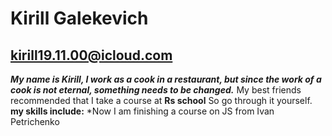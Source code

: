 # Kirill Galekevich
## kirill19.11.00@icloud.com
*__My name is Kirill, I work as a cook in a restaurant, but since the work of a cook is not eternal, something needs to be changed.__*
 My best friends recommended that I take a course at **Rs school**
So go through it yourself.
**my skills include:**
*Now I am finishing a course on JS from Ivan Petrichenko